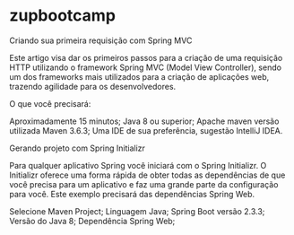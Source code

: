 # zupbootcamp


Criando sua primeira requisição com Spring MVC



Este artigo visa dar os primeiros passos para a criação de uma requisição HTTP utilizando o framework Spring MVC (Model View Controller), sendo um dos frameworks mais utilizados para a criação de aplicações web, trazendo agilidade para os desenvolvedores. 


O que você precisará:

Aproximadamente 15 minutos;
Java 8 ou superior;
Apache maven versão utilizada Maven 3.6.3;
Uma IDE de sua preferência, sugestão IntelliJ IDEA.

Gerando projeto com Spring Initializr

Para qualquer aplicativo Spring você iniciará com o Spring Initializr. O Initializr oferece uma forma rápida de obter todas as dependências de que você precisa para um aplicativo e faz uma grande parte da configuração para você. Este exemplo precisará das dependências Spring Web.

Selecione Maven Project;
Linguagem Java;
Spring Boot versão 2.3.3;
Versão do Java 8;
Dependência Spring Web;



